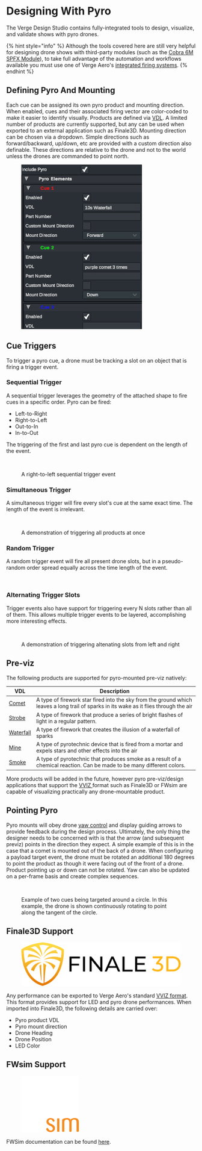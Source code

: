 # Designing With Pyro

The Verge Design Studio contains fully-integrated tools to design, visualize, and validate shows with pyro drones.

{% hint style="info" %}
Although the tools covered here are still very helpful for designing drone shows with third-party modules (such as the [Cobra 6M SPFX Module](https://www.cobrafiringsystems.com/6m)), to take full advantage of the automation and workflows available you must use one of Verge Aero's [integrated firing systems](../../../drone-show-hardware/payloads/x1-pyro-module.md).
{% endhint %}

## Defining Pyro And Mounting

Each cue can be assigned its own pyro product and mounting direction. When enabled, cues and their associated firing vector are color-coded to make it easier to identify visually. Products are defined via [VDL](https://finale3d.com/documentation/vdl-effect-glossary/). A limited number of products are currently supported, but any can be used when exported to an external application such as Finale3D. Mounting direction can be chosen via a dropdown. Simple directions such as forward/backward, up/down, etc are provided with a custom direction also definable. These directions are relative to the drone and not to the world unless the drones are commanded to point north.&#x20;

<figure><img src="../../../.gitbook/assets/image (36).png" alt=""><figcaption></figcaption></figure>

## Cue Triggers

To trigger a pyro cue, a drone must be tracking a slot on an object that is firing a trigger event.

### Sequential Trigger

A sequential trigger leverages the geometry of the attached shape to fire cues in a specific order. Pyro can be fired:

* Left-to-Right
* Right-to-Left
* Out-to-In
* In-to-Out

The triggering of the first and last pyro cue is dependent on the length of the event.

<figure><img src="../../../.gitbook/assets/Sequential_Trigger.gif" alt=""><figcaption><p>A right-to-left sequential trigger event</p></figcaption></figure>

### Simultaneous Trigger

A simultaneous trigger will fire every slot's cue at the same exact time. The length of the event is irrelevant.

<figure><img src="../../../.gitbook/assets/Simultaneous.gif" alt=""><figcaption><p>A demonstration of triggering all products at once</p></figcaption></figure>

### Random Trigger

A random trigger event will fire all present drone slots, but in a pseudo-random order spread equally across the time length of the event.

<figure><img src="../../../.gitbook/assets/Random.gif" alt=""><figcaption></figcaption></figure>

### Alternating Trigger Slots

Trigger events also have support for triggering every N slots rather than all of them. This allows multiple trigger events to be layered, accomplishing more interesting effects.

<figure><img src="../../../.gitbook/assets/Sequential_Criss_Cross_No_Rot.gif" alt=""><figcaption><p>A demonstration of triggering altenating slots from left and right</p></figcaption></figure>

## Pre-viz

The following products are supported for pyro-mounted pre-viz natively:

| VDL                                                               | Description                                                                                                                            |
| ----------------------------------------------------------------- | -------------------------------------------------------------------------------------------------------------------------------------- |
| [Comet](https://www.youtube.com/watch?v=pYxaxQwWzZI)              | A type of firework star fired into the sky from the ground which leaves a long trail of sparks in its wake as it flies through the air |
| [Strobe](https://www.youtube.com/watch?v=m_cXMcqtTwk)             | A type of firework that produce a series of bright flashes of light in a regular pattern.                                              |
| [Waterfall](https://www.youtube.com/watch?v=-7UKK9POTWg)          | A type of firework that creates the illusion of a waterfall of sparks                                                                  |
| [Mine](https://www.youtube.com/watch?v=rhxB5qGwr_g)               | A type of pyrotechnic device that is fired from a mortar and expels stars and other effects into the air                               |
| [Smoke](https://www.youtube.com/shorts/yIbdQykK78g?feature=share) | A type of pyrotechnic that produces smoke as a result of a chemical reaction. Can be made to be many different colors.                 |

More products will be added in the future, however pyro pre-viz/design applications that support the [VVIZ ](../vviz-format.md)format such as Finale3D or FWsim are capable of visualizing practically any drone-mountable product.

## Pointing Pyro

Pyro mounts will obey drone [yaw control](yaw-control.md) and display guiding arrows to provide feedback during the design process. Ultimately, the only thing the designer needs to be concerned with is that the arrow (and subsequent previz) points in the direction they expect. A simple example of this is in the case that a comet is mounted out of the back of a drone. When configuring a payload target event, the drone must be rotated an additional 180 degrees to point the product as though it were facing out of the front of a drone. Product pointing up or down can not be rotated. Yaw can also be updated on a per-frame basis and create complex sequences.

<figure><img src="../../../.gitbook/assets/ezgif-260edddee7a425.gif" alt=""><figcaption><p>Example of two cues being targeted around a circle. In this example, the drone is shown continuously rotating to point along the tangent of the circle.</p></figcaption></figure>

## Finale3D Support

<figure><img src="../../../.gitbook/assets/images (1).png" alt=""><figcaption></figcaption></figure>

Any performance can be exported to Verge Aero's standard [VVIZ format](../vviz-format.md). This format provides support for LED and pyro drone performances. When imported into Finale3D, the following details are carried over:

* Pyro product VDL
* Pyro mount direction
* Drone Heading
* Drone Position
* LED Color

## FWsim Support

<figure><img src="../../../.gitbook/assets/image (29).png" alt=""><figcaption></figcaption></figure>

FWSim documentation can be found [here](https://www.fwsim.com/doc/en/drone_shows.html).

